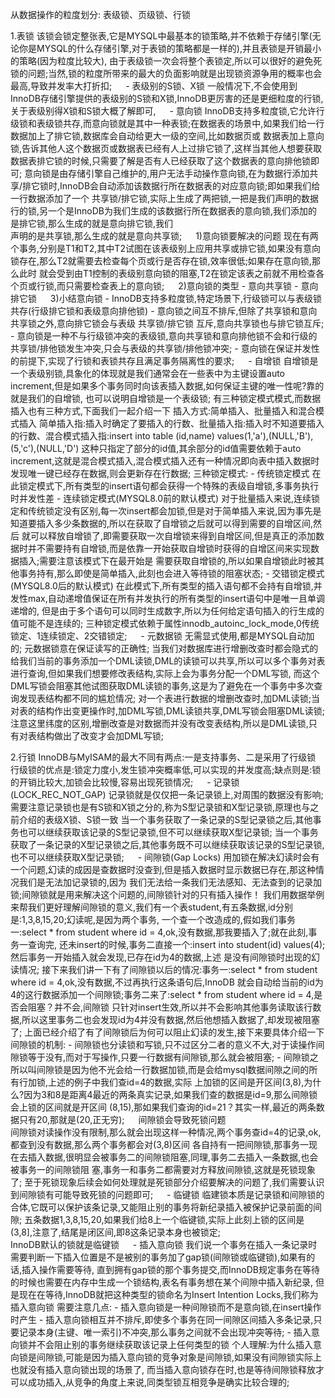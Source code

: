 从数据操作的粒度划分: 表级锁、页级锁、行锁

1.表锁
    该锁会锁定整张表,它是MYSQL中最基本的锁策略,并不依赖于存储引擎(无论你是MYSQL的什么存储引擎,对于表锁的策略都是一样的),并且表锁是开销最小的策略(因为粒度比较大),
  由于表级锁一次会将整个表锁定,所以可以很好的避免死锁的问题;当然,锁的粒度所带来的最大的负面影响就是出现锁资源争用的概率也会最高,导致并发率大打折扣;
　
    - 表级别的S锁、X锁
        一般情况下,不会使用到InnoDB存储引擎提供的表级别的S锁和X锁,InnoDB更厉害的还是更细粒度的行锁,关于表级别得X锁和S锁大概了解即可,[](/pdf/第15章_锁.pdf)
　
    - 意向锁
        InnoDB支持多粒度锁,它允许行级锁和表级锁共存,而意向锁就是其中一种表锁;在数据表的场景中,如果我们给一行数据加上了排它锁,数据库会自动给更大一级的空间,比如数据页或
      数据表加上意向锁,告诉其他人这个数据页或数据表已经有人上过排它锁了,这样当其他人想要获取数据表排它锁的时候,只需要了解是否有人已经获取了这个数据表的意向排他锁即可;
        意向锁是由存储引擎自己维护的,用户无法手动操作意向锁,在为数据行添加共享/排它锁时,InnoDB会自动添加该数据行所在数据表的对应意向锁;即如果我们给一行数据添加了一个
      共享锁/排它锁,实际上生成了两把锁,一把是我们声明的数据行的锁,另一个是InnoDB为我们生成的该数据行所在数据表的意向锁,我们添加的是排它锁,那么生成的就是意向排它锁,我们  
      声明的是共享锁,那么生成的就是意向共享锁;
　
      1)意向锁要解决的问题 
        现在有两个事务,分别是T1和T2,其中T2试图在该表级别上应用共享或排它锁,如果没有意向锁存在,那么T2就需要去检查每个页或行是否存在锁,效率很低;如果存在意向锁,那么此时
      就会受到由T1控制的表级别意向锁的阻塞,T2在锁定该表之前就不用检查各个页或行锁,而只需要检查表上的意向锁;
　
      2)意向锁的类型
         - 意向共享锁
         - 意向排它锁
　
      3)小结意向锁
         - InnoDB支持多粒度锁,特定场景下,行级锁可以与表级锁共存(行级排它锁和表级意向排他锁)
         - 意向锁之间互不排斥,但除了共享锁和意向共享锁之外,意向排它锁会与表级 共享锁/排它锁 互斥,意向共享锁也与排它锁互斥;
         - 意向锁是一种不与行级锁冲突的表级锁,意向共享锁和意向排他锁不会和行级的共享锁/排他锁发生冲突,只会与表级的共享锁/排他锁冲突;
         - 意向锁在保证并发性的前提下,实现了行锁和表锁共存且满足事务隔离性的要求;
　
    - 自增锁
        自增锁是一个表级别锁,具象化的体现就是我们通常会在一些表中为主键设置auto increment,但是如果多个事务同时向该表插入数据,如何保证主键的唯一性呢?靠的就是我们的自增锁,
      也可以说明自增锁是一个表级锁;
        有三种锁定模式模式,而数据插入也有三种方式,下面我们一起介绍一下
        插入方式:简单插入、批量插入和混合模式插入
        简单插入指:插入时确定了要插入的行数、批量插入指:插入时不知道要插入的行数、混合模式插入指:insert into table (id,name) values(1,'a'),(NULL,'B'),(5,'c'),(NULL,'D')
      这种只指定了部分的id值,其余部分的id值需要依赖于auto increment,这就是混合模式插入,混合模式插入还有一种情况即向表中插入数据时发现唯一键已经存在数据,则会更新存在行数据;
        三种锁定模式:
         - 传统锁定模式
            在此锁定模式下,所有类型的insert语句都会获得一个特殊的表级自增锁,多事务执行时并发性差
         - 连续锁定模式(MYSQL8.0前的默认模式)
            对于批量插入来说,连续锁定和传统锁定没有区别,每一次insert都会加锁,但是对于简单插入来说,因为事先是知道要插入多少条数据的,所以在获取了自增锁之后就可以得到需要的自增区间,然后
         就可以释放自增锁了,即需要获取一次自增锁来得到自增区间,但是真正的添加数据时并不需要持有自增锁,而是依靠一开始获取自增锁时获得的自增区间来实现数据插入;需要注意该模式下在最开始是
         需要获取自增锁的,所以如果自增锁此时被其他事务持有,那么即使是简单插入,此刻也会进入等待锁的阻塞状态;
         - 交错锁定模式(MYSQL8.0后的默认模式)
            在此模式下,所有类型的插入语句都不会持有自增锁,并发性max,自动递增值保证在所有并发执行的所有类型的insert语句中是唯一且单调递增的,
          但是由于多个语句可以同时生成数字,所以为任何给定语句插入的行生成的值可能不是连续的;
        三种锁定模式依赖于属性innodb_autoinc_lock_mode,0传统锁定、1连续锁定、2交错锁定;
　
    - 元数据锁
        无需显式使用,都是MYSQL自动加的;
        元数据锁意在保证读写的正确性;
        当我们对数据库进行增删改查时都会隐式的给我们当前的事务添加一个DML读锁,DML的读锁可以共享,所以可以多个事务对表进行查询,但如果我们想要修改表结构,实际上会为事务分配一个DML写锁,
      而这个DML写锁会阻塞其他试图获取DML读锁的事务,这是为了避免在一个事务中多次查询发现表结构都不同的尴尬情况;
        对一个表进行数据的增删改查时,加DML读锁;当对表的结构作出变更操作时,加DML写锁,DML读锁共享,DML写锁会阻塞DML读锁;
        注意这里纬度的区别,增删改查是对数据而并没有改变表结构,所以是DML读锁,只有对表结构做出了改变才会加DML写锁;

2.行锁
    InnoDB与MyISAM的最大不同有两点:一是支持事务、二是采用了行级锁
    行级锁的优点是:锁定力度小,发生锁冲突概率低,可以实现的并发度高;缺点则是:锁的开销比较大,加锁会比较慢,容易出现死锁情况;
    　
    - 记录锁(LOCK_REC_NOT_GAP)
        记录锁就是仅仅把一条记录锁上,对周围的数据没有影响;
        需要注意记录锁也是有S锁和X锁之分的,称为S型记录锁和X型记录锁,原理也与之前介绍的表级X锁、S锁一致
          当一个事务获取了一条记录的S型记录锁之后,其他事务也可以继续获取该记录的S型记录锁,但不可以继续获取X型记录锁;
          当一个事务获取了一条记录的X型记录锁之后,其他事务既不可以继续获取该记录的S型记录锁,也不可以继续获取X型记录锁;
　
    - 间隙锁(Gap Locks)
        用加锁在解决幻读时会有一个问题,幻读的成因是查数据时没查到,但是插入数据时显示数据已存在,那这种情况我们是无法加记录锁的,因为
      我们无法给一条我们无法感知、无法查到的记录加锁;间隙锁就是用来解决这个问题的,间隙锁针对的只有插入操作！
        我们用数据举例来帮我们更好理解间隙锁的意义,我们有一个表student,有五条数据,id分别是:1,3,8,15,20;幻读呢,是因为两个事务,
      一个查一个改造成的,假如我们事务一:select * from student where id = 4,ok,没有数据,那我要插入了;就在此刻,事务一查询完,
      还未insert的时候,事务二直接一个:insert into student(id) values(4);然后事务一开始插入就会发现,已存在id为4的数据,上述
      是没有间隙锁时出现的幻读情况;
        接下来我们讲一下有了间隙锁以后的情况:事务一:select * from student where id = 4,ok,没有数据,不过再执行这条语句后,InnoDB
      就会自动给当前的id为4的这行数据添加一个间隙锁;事务二来了:select * from student where id = 4,是否会阻塞？并不会,间隙锁
      只针对insert生效,所以并不会影响其他事务读取该行数据,所以这里事务二也会发现id为4并没有数据,然后他想插入数据了,却发现被阻塞了;
        上面已经介绍了有了间隙锁后为何可以阻止幻读的发生,接下来要具体介绍一下间隙锁的机制:
        - 间隙锁也分读锁和写锁,只不过区分二者的意义不大,对于读操作间隙锁等于没有,而对于写操作,只要一行数据有间隙锁,那么就会被阻塞;
        - 间隙锁之所以叫间隙锁是因为他不光会给一行数据加锁,而是会给mysql数据间隙之间的所有行加锁,上述的例子中我们查id=4的数据,实际
        上加锁的区间是开区间(3,8),为什么?因为3和8是距离4最近的两条真实记录,如果我们查的数据是id=9,那么间隙锁会上锁的区间就是开区间
        (8,15),那如果我们查询的id=21？其实一样,最近的两条数据只有20,那就是(20,正无穷);
　
        间隙锁会导致死锁问题      
            间隙锁对读操作没有限制,那么就会出现这样一种情况,两个事务查id=4的记录,ok,都查到没有数据,那么两个事务都会对(3,8)区间
          各自持有一把间隙锁,那事务一现在去插入数据,很明显会被事务二的间隙锁阻塞,同理,事务二去插入一条数据,也会被事务一的间隙锁阻
          塞,事务一和事务二都需要对方释放间隙锁,这就是死锁现象了;
            至于死锁现象后续会如何处理就是死锁部分介绍要解决的问题了,我们需要认识到间隙锁有可能导致死锁的问题即可;
　
    - 临键锁
        临建锁本质是记录锁和间隙锁的合体,它既可以保护该条记录,又能阻止别的事务将新纪录插入被保护记录前面的间隙;
        五条数据1,3,8,15,20,如果我们给8上一个临键锁,实际上此刻上锁的区间是(3,8],注意了,结尾是闭区间,即8这条记录本身也被锁定;  
        InnoDB默认的锁就是临键锁
　
    - 插入意向锁
        我们说一个事务在插入一条记录时需要判断一下插入位置是不是被别的事务加了gap锁(间隙锁或临键锁),如果有的话,插入操作需要等待,
      直到拥有gap锁的那个事务提交,而InnoDB规定事务在等待的时候也需要在内存中生成一个锁结构,表名有事务想在某个间隙中插入新纪录,
      但是现在在等待,InnoDB就把这种类型的锁命名为Insert Intention Locks,我们称为插入意向锁
        需要注意几点:
        - 插入意向锁是一种间隙锁而不是意向锁,在insert操作时产生
        - 插入意向锁相互并不排斥,即使多个事务在同一间隙区间插入多条记录,只要记录本身(主键、唯一索引)不冲突,那么事务之间就不会出现冲突等待;
        - 插入意向锁并不会阻止别的事务继续获取该记录上任何类型的锁
        个人理解:为什么插入意向锁是间隙锁,可能是因为插入意向锁的竞争对象是间隙锁,如果没有间隙锁实际上也就没有插入意向锁出现的场景了,
               而当插入意向锁存在时,也是等待间隙锁释放才可以成功插入,从竞争的角度上来说,同类型锁互相竞争是确实比较合理的;






